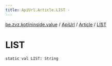 ```yaml
---
title: ApiUrl.Article.LIST - 
---
```


[be.zvz.kotlininside.value](../../index.html) / [ApiUrl](../index.html) / [Article](index.html) / [LIST](./-l-i-s-t.html)

# LIST

`static val LIST: String`